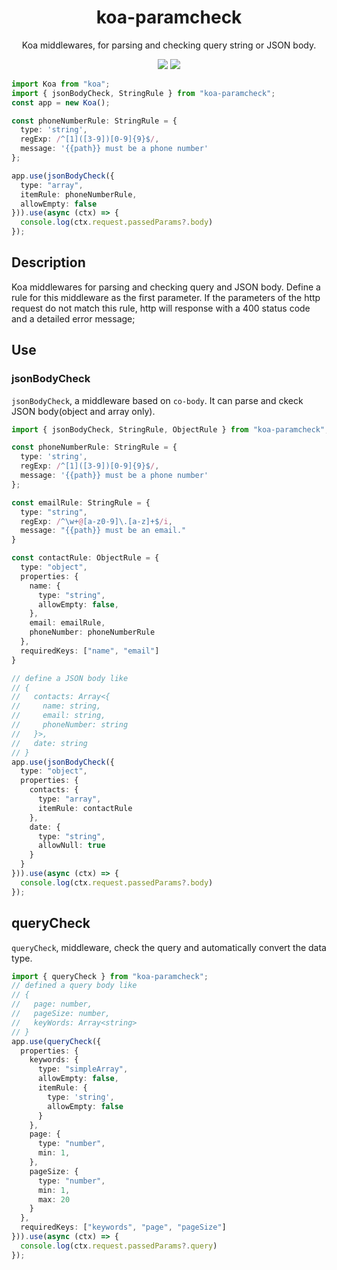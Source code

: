 <h1 align="center">koa-paramcheck</h1>
<p align="center">Koa middlewares, for parsing and checking query string or JSON body.</p>
<p align="center">
  <img src="https://img.shields.io/npm/v/koa-paramcheck">
  <img src="https://img.shields.io/github/workflow/status/songshuangfei/koa-paramcheck/Node.js%20CI">
</p>

```ts
import Koa from "koa";
import { jsonBodyCheck, StringRule } from "koa-paramcheck";
const app = new Koa();

const phoneNumberRule: StringRule = {
  type: 'string',
  regExp: /^[1]([3-9])[0-9]{9}$/,
  message: '{{path}} must be a phone number'
};

app.use(jsonBodyCheck({
  type: "array",
  itemRule: phoneNumberRule,
  allowEmpty: false
})).use(async (ctx) => {
  console.log(ctx.request.passedParams?.body)
});
```

## Description
Koa middlewares for parsing and checking query and JSON body. Define a rule for this middleware as the first parameter. If the parameters of the http request do not match this rule, http will response with a 400 status code and a detailed error message;

## Use

### jsonBodyCheck
`jsonBodyCheck`, a middleware based on `co-body`. It can parse and ckeck JSON body(object and array only).
```ts
import { jsonBodyCheck, StringRule, ObjectRule } from "koa-paramcheck";

const phoneNumberRule: StringRule = {
  type: 'string',
  regExp: /^[1]([3-9])[0-9]{9}$/,
  message: '{{path}} must be a phone number'
};

const emailRule: StringRule = {
  type: "string",
  regExp: /^\w+@[a-z0-9]\.[a-z]+$/i,
  message: "{{path}} must be an email."
}

const contactRule: ObjectRule = {
  type: "object",
  properties: {
    name: {
      type: "string",
      allowEmpty: false,
    },
    email: emailRule,
    phoneNumber: phoneNumberRule
  },
  requiredKeys: ["name", "email"]
}

// define a JSON body like 
// {
//   contacts: Array<{
//     name: string,
//     email: string,
//     phoneNumber: string
//   }>,
//   date: string
// }
app.use(jsonBodyCheck({
  type: "object",
  properties: {
    contacts: {
      type: "array",
      itemRule: contactRule
    },
    date: {
      type: "string",
      allowNull: true
    }
  }
})).use(async (ctx) => {
  console.log(ctx.request.passedParams?.body)
});
```
## queryCheck
`queryCheck`, middleware, check the query and automatically convert the data type.
```ts
import { queryCheck } from "koa-paramcheck";
// defined a query body like 
// {
//   page: number,
//   pageSize: number,
//   keyWords: Array<string>
// }
app.use(queryCheck({
  properties: {
    keywords: {
      type: "simpleArray",
      allowEmpty: false,
      itemRule: {
        type: 'string',
        allowEmpty: false
      }
    },
    page: {
      type: "number",
      min: 1,
    },
    pageSize: {
      type: "number",
      min: 1,
      max: 20
    }
  },
  requiredKeys: ["keywords", "page", "pageSize"]
})).use(async (ctx) => {
  console.log(ctx.request.passedParams?.query)
});
```